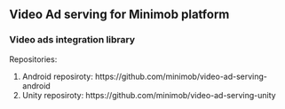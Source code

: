 <h2>Video Ad serving for Minimob platform</h2>
<h3>Video ads integration library</h3>

<p>Repositories:</p>
<ol>
    <li>Android reposiroty: https://github.com/minimob/video-ad-serving-android</li>
    <li>Unity reposiroty: https://github.com/minimob/video-ad-serving-unity</li>
</ol>
